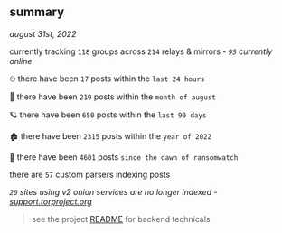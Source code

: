 
## summary
_august 31st, 2022_

currently tracking `118` groups across `214` relays & mirrors - _`95` currently online_

⏲ there have been `17` posts within the `last 24 hours`

🦈 there have been `219` posts within the `month of august`

🪐 there have been `650` posts within the `last 90 days`

🏚 there have been `2315` posts within the `year of 2022`

🦕 there have been `4601` posts `since the dawn of ransomwatch`

there are `57` custom parsers indexing posts

_`20` sites using v2 onion services are no longer indexed - [support.torproject.org](https://support.torproject.org/onionservices/v2-deprecation/)_

> see the project [README](https://github.com/joshhighet/ransomwatch#ransomwatch--) for backend technicals
